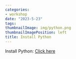 ```yaml
---
categories:
- workshop
date: "2023-5-23"
tags:
thumbnailImage: img/python.png
thumbnailImagePosition: left
title: Install Python
---
```





Install Python: [Click here](/slides/3_install/install)

